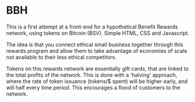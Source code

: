 # BBH

This is a first attempt at a front-end for a hypothetical Benefit Rewards network, using tokens on Bitcoin (BSV). Simple HTML, CSS and Javascript.

The idea is that you connect ethical small business together through this rewards program and allow them to take advantage of economies of scale not available to their less ethical competitors.

Tokens on this rewards network are essentially gift cards, that are linked to the total profits of the network. This is done with a 'halving' approach, where the rate of token issuance (tokens/$ spent) will be higher early, and will half every time period. This encourages a flood of customers to the network.
